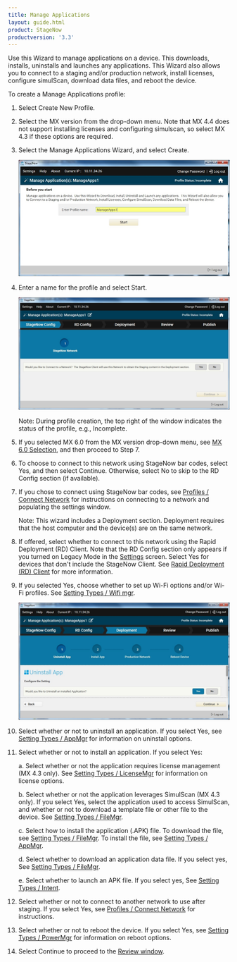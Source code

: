 ```yaml
---
title: Manage Applications
layout: guide.html
product: StageNow
productversion: '3.3'
---
```

Use this Wizard to manage applications on a device. This downloads, installs, uninstalls and launches any applications. This Wizard  also allows you to connect to a staging and/or production network, install licenses, configure simulScan, download data files, and reboot the device. 

To create a Manage Applications profile:

1. Select Create New Profile.

2. Select the MX version from the drop-down menu. Note that MX 4.4 does not support installing licenses and configuring simulscan, so select MX 4.3 if these options are required.

3. Select the Manage Applications Wizard, and select Create.

    ![img](../../images/profiles/manageapps_name.jpg)

4. Enter a name for the profile and select Start.

    ![img](../../images/profiles/manageapps_connectSN.jpg)

    Note: During profile creation, the top right of the window indicates the status of the profile, e.g., Incomplete.

5. If you selected MX 6.0 from the MX version drop-down menu, see [MX 6.0 Selection](../../stagingprofiles?MX%206.0%20Selection), and then proceed to Step 7.

6. To choose to connect to this network using StageNow bar codes, select Yes, and then select Continue. Otherwise, select No to skip to the RD Config section (if available).

7. If you chose to connect using StageNow bar codes, see [Profiles / Connect Network](../../Profiles/ConnectNetwork) for instructions on connecting to a network and populating the settings window.

   Note: This wizard includes a Deployment section. Deployment requires that the host computer and the device(s) are on the same network. 

8. If offered, select whether to connect to this network using the Rapid Deployment (RD) Client. Note that the RD Config section only appears if you turned on Legacy Mode in the [Settings](../../gettingstarted?Settings) screen. Select Yes for devices that don't include the StageNow Client. See [Rapid Deployment (RD) Client](../../stageclient?Rapid%20Deployment%20Client) for more information.

9. If you selected Yes, choose whether to set up Wi-Fi options and/or Wi-Fi profiles. See [Setting Types / Wifi mgr](../../csp/wifi).

    ![img](../../images/profiles/manageapps_uninstall.jpg)

10. Select whether or not to uninstall an application. If you select Yes, see [Setting Types / AppMgr](../../csp/app) for information on uninstall options. 

11. Select whether or not to install an application. If you select Yes:

    a. Select whether or not the application requires license management (MX 4.3 only). See [Setting Types / LicenseMgr](../../csp/license) for information on license options.

    b. Select whether or not the application leverages SimulScan (MX 4.3 only). If you select Yes, select the application used to access SimulScan, and whether or not to download a template file or other file to the device. See [Setting Types / FileMgr](../../csp/file).

    c. Select how to install the application (.APK) file. To download the file, see [Setting Types / FileMgr](../../csp/file). To install the file, see [Setting Types / AppMgr](../../csp/app).

    d. Select whether to download an application data file. If you select yes, See [Setting Types / FileMgr](../../csp/file).

    e. Select whether to launch an APK file. If you select yes, See [Setting Types / Intent](../../csp/intent).

12. Select whether or not to connect to another network to use after staging. If you select Yes, see [Profiles / Connect Network](../../Profiles/ConnectNetwork) for instructions.

13. Select whether or not to reboot the device. If you select Yes, see [Setting Types / PowerMgr](../../csp/power) for information on reboot options.

14. Select Continue to proceed to the [Review window](../../stagingprofiles?Review).
